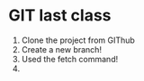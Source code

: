 <hi>GIT last class
=====
1. Clone the project from GIThub
2. Create a new branch!
3. Used the fetch command!
4. 